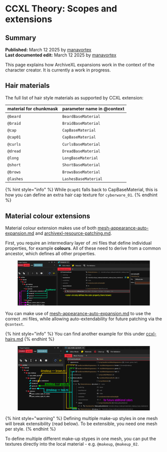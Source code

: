 # CCXL Theory: Scopes and extensions

## Summary

**Published:** March 12 2025 by [manavortex](https://app.gitbook.com/u/NfZBoxGegfUqB33J9HXuCs6PVaC3 "mention")\
**Last documented edit:** March 12 2025 by [manavortex](https://app.gitbook.com/u/NfZBoxGegfUqB33J9HXuCs6PVaC3 "mention")

This page explains how ArchiveXL expansions work in the context of the character creator. It is currently a work in progress.

## Hair materials

The full list of hair style materials as supported by CCXL extension:

| material for chunkmask | parameter name in @context |
| ---------------------- | -------------------------- |
| `@beard`               | `BeardBaseMaterial`        |
| `@braid`               | `BraidBaseMaterial`        |
| `@cap`                 | `CapBaseMaterial`          |
| `@cap01`               | `CapBaseMaterial`          |
| `@curls`               | `CurlsBaseMaterial`        |
| `@dread`               | `DreadBaseMaterial`        |
| `@long`                | `LongBaseMaterial`         |
| `@short`               | `ShortBaseMaterial`        |
| `@brows`               | `BrowsBaseMaterial`        |
| `@lashes`              | `LashesBaseMaterial`       |

{% hint style="info" %}
While `@cap01` falls back to CapBaseMaterial, this is how you can define an extra hair cap texture for `cyberware_01`.&#x20;
{% endhint %}

## Material colour extensions

Material colour extension makes use of both [mesh-appearance-auto-expansion.md](../mesh-appearance-auto-expansion.md "mention") and [archivexl-resource-patching.md](../archivexl-resource-patching.md "mention").

First, you require an intermediary layer of .mi files that define individual properties, for example **colours**. All of these need to derive from a common ancestor, which defines all other properties.

<figure><img src="../../../../.gitbook/assets/ccxl_material_colour_extensions.png" alt=""><figcaption></figcaption></figure>

You can make use of  [mesh-appearance-auto-expansion.md](../mesh-appearance-auto-expansion.md "mention") to use the correct .mi files, while allowing auto-extendability for future patching via the `@context`.&#x20;

{% hint style="info" %}
You can find another example for this under [ccxl-hairs.md](ccxl-hairs.md "mention")&#x20;
{% endhint %}

<figure><img src="../../../../.gitbook/assets/ccxl_makeup_mesh_example.png" alt=""><figcaption></figcaption></figure>

{% hint style="warning" %}
Defining multiple make-up styles in one mesh will break extensibility (read below). To be extensible, you need one mesh per style.
{% endhint %}

To define multiple different make-up stypes in one mesh, you can put the textures directly into the local material - e.g. `@makeup`, `@makeup_02`.


